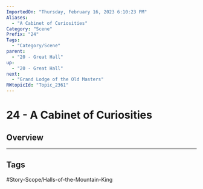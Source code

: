 ```yaml
---
ImportedOn: "Thursday, February 16, 2023 6:10:23 PM"
Aliases:
  - "A Cabinet of Curiosities"
Category: "Scene"
Prefix: "24"
Tags:
  - "Category/Scene"
parent:
  - "20 - Great Hall"
up:
  - "20 - Great Hall"
next:
  - "Grand Lodge of the Old Masters"
RWtopicId: "Topic_2361"
---
```

# 24 - A Cabinet of Curiosities
## Overview

---
## Tags
#Story-Scope/Halls-of-the-Mountain-King

